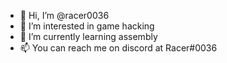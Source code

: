 - 👋 Hi, I’m @racer0036
- 👀 I’m interested in game hacking
- 🌱 I’m currently learning assembly
- 📫 You can reach me on discord at Racer#0036
